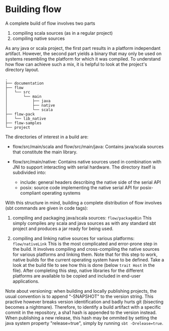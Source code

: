 # Building flow
A complete build of flow involves two parts

 1. compiling scala sources (as in a regular project)
 2. compiling native sources
 
As any java or scala project, the first part results in a platform independant artifact. However, the second part yields a binary that may only be used on systems resembling the platform for which it was compiled. To understand how flow can achieve such a mix, it is helpful to look at the project's directory layout.

    .
    ├── documentation
    ├── flow
    │   └── src
    │       └── main
    │           ├── java
    │           ├── native
    │           └── scala
    ├── flow-pack
    │   └── lib_native
    ├── flow-samples
    └── project

The directories of interest in a build are:

 - flow/src/main/scala and flow/src/main/java:
 Contains java/scala sources that constitute the main library.
 
 - flow/src/main/native:
 Contains native sources used in combination with JNI to support interacting with serial hardware. The directory itself is subdivided into:
   - include: general headers describing the native side of the serial API
   - posix: source code implementing the native serial API for posix-compliant operating systems

With this structure in mind, building a complete distribution of flow involves (sbt commands are given in code tags):

 1. compiling and packaging java/scala sources: `flow/packageBin`
 This simply compiles any scala and java sources as with any standard sbt project and produces a jar ready for being used.
 
 2. compiling and linking native sources for various platforms: `flow/nativeLink`
 This is the most complicated and error-prone step in the build. It involves compiling and cross-compiling the native sources for various platforms and linking them.
 Note that for this step to work, native builds for the current operating system have to be defined. Take a look at the build file to see how this is done (below ```trait Host``` in the file).
 After completing this step, native libraries for the different platforms are available to be copied and included in end-user applications.

 Note about versioning: when building and locally publishing projects, the usual convention is to append "-SNAPSHOT" to the version string. This practive however breaks version identification and badly hurts git (bisecting becomes a nightmare). Therefore, to identify a build artifact with a specific commit in the repository, a sha1 hash is appended to the version instead.
 When publishing a new release, this hash may be ommited by setting the java system property "release=true", simply by running `sbt -Drelease=true`.